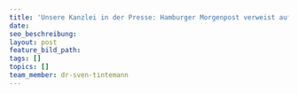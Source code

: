```yaml
---
title: 'Unsere Kanzlei in der Presse: Hamburger Morgenpost verweist auf unseren Blog'
date:
seo_beschreibung:
layout: post
feature_bild_path:
tags: []
topics: []
team_member: dr-sven-tintemann
---
```

